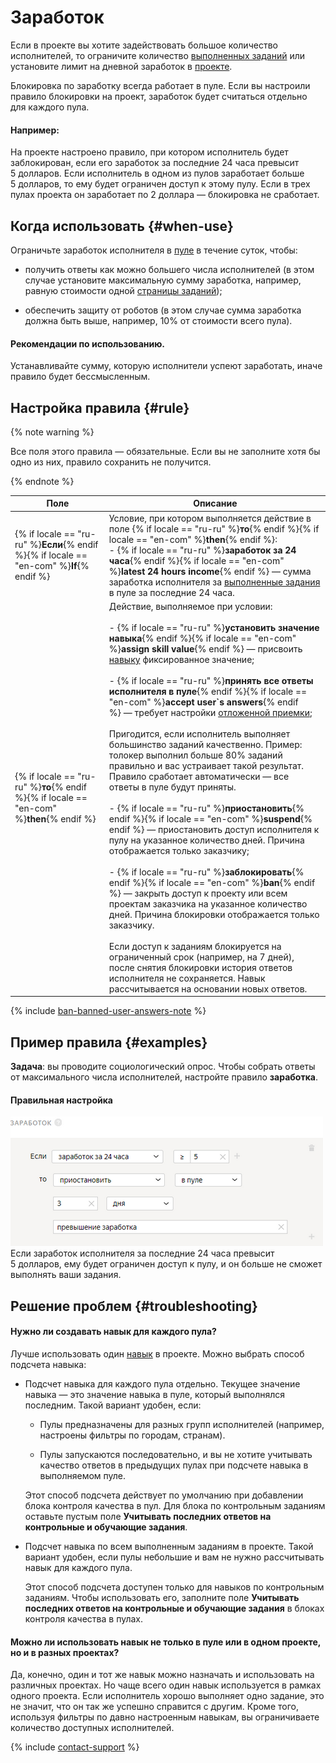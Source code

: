 # Заработок

Если в проекте вы хотите задействовать большое количество исполнителей, то ограничите количество [выполненных заданий](submitted-answers.md) или установите лимит на дневной заработок в [проекте](../../glossary.md#project-ru).

Блокировка по заработку всегда работает в пуле. Если вы настроили правило блокировки на проект, заработок будет считаться отдельно для каждого пула.

#### Например:
На проекте настроено правило, при котором исполнитель будет заблокирован, если его заработок за последние 24 часа превысит 5 долларов. Если исполнитель в одном из пулов заработает больше 5 долларов, то ему будет ограничен доступ к этому пулу. Если в трех пулах проекта он заработает по 2 доллара — блокировка не сработает.

## Когда использовать {#when-use}

Ограничьте заработок исполнителя в [пуле](../../glossary.md#pool-ru) в течение суток, чтобы:
- получить ответы как можно большего числа исполнителей (в этом случае установите максимальную сумму заработка, например, равную стоимости одной [страницы заданий](../../glossary.md#task-page-ru));

- обеспечить защиту от роботов (в этом случае сумма заработка должна быть выше, например, 10% от стоимости всего пула).

#### Рекомендации по использованию.

Устанавливайте сумму, которую исполнители успеют заработать, иначе правило будет бессмысленным.

## Настройка правила {#rule}

{% note warning %}

Все поля этого правила — обязательные. Если вы не заполните хотя бы одно из них, правило сохранить не получится.

{% endnote %}

Поле | Описание
----- | -----
{% if locale == "ru-ru" %}**Если**{% endif %}{% if locale == "en-com" %}**If**{% endif %} | Условие, при котором выполняется действие в поле {% if locale == "ru-ru" %}**то**{% endif %}{% if locale == "en-com" %}**then**{% endif %}:<br/>- {% if locale == "ru-ru" %}**заработок за 24 часа**{% endif %}{% if locale == "en-com" %}**latest 24 hours income**{% endif %} — сумма заработка исполнителя за [выполненные задания](../../glossary.md#submitted-answers-ru) в пуле за последние 24 часа.
{% if locale == "ru-ru" %}**то**{% endif %}{% if locale == "en-com" %}**then**{% endif %} | Действие, выполняемое при условии:<br/><br/>- {% if locale == "ru-ru" %}**установить значение навыка**{% endif %}{% if locale == "en-com" %}**assign skill value**{% endif %} — присвоить [навыку](nav.md) фиксированное значение;<br/>    <br/>- {% if locale == "ru-ru" %}**принять все ответы исполнителя в пуле**{% endif %}{% if locale == "en-com" %}**accept user`s answers**{% endif %} — требует настройки [отложенной приемки](offline-accept.md);<br/>    <br/>    Пригодится, если исполнитель выполняет большинство заданий качественно. Пример: толокер выполнил больше 80% заданий правильно и вас устраивает такой результат. Правило сработает автоматически — все ответы в пуле будут приняты.<br/>    <br/>- {% if locale == "ru-ru" %}**приостановить**{% endif %}{% if locale == "en-com" %}**suspend**{% endif %} — приостановить доступ исполнителя к пулу на указанное количество дней. Причина отображается только заказчику;<br/>    <br/>- {% if locale == "ru-ru" %}**заблокировать**{% endif %}{% if locale == "en-com" %}**ban**{% endif %} — закрыть доступ к проекту или всем проектам заказчика на указанное количество дней. Причина блокировки отображается только заказчику.<br/>    <br/>    Если доступ к заданиям блокируется на ограниченный срок (например, на 7 дней), после снятия блокировки история ответов исполнителя не сохраняется. Навык рассчитывается на основании новых ответов.


{% include [ban-banned-user-answers-note](../_includes/concepts/ban/id-ban/banned-user-answers-note.md) %}


## Пример правила {#examples}

**Задача**: вы проводите социологический опрос. Чтобы собрать ответы от максимального числа исполнителей, настройте правило **заработка**.

#### Правильная настройка
![](../_images/control-rules/income/qcr-income_example1.png)
Если заработок исполнителя за последние 24 часа превысит 5 долларов, ему будет ограничен доступ к пулу, и он больше не сможет выполнять ваши задания.


## Решение проблем {#troubleshooting}

#### Нужно ли создавать навык для каждого пула?

Лучше использовать один [навык](../../glossary.md#skill-ru) в проекте. Можно выбрать способ подсчета навыка:

- Подсчет навыка для каждого пула отдельно. Текущее значение навыка — это значение навыка в пуле, который выполнялся последним. Такой вариант удобен, если:

    - Пулы предназначены для разных групп исполнителей (например, настроены фильтры по городам, странам).

    - Пулы запускаются последовательно, и вы не хотите учитывать качество ответов в предыдущих пулах при подсчете навыка в выполняемом пуле.

    Этот способ подсчета действует по умолчанию при добавлении блока контроля качества в пул. Для блока по контрольным заданиям оставьте пустым поле **Учитывать последних ответов на контрольные и обучающие задания**.

- Подсчет навыка по всем выполненным заданиям в проекте. Такой вариант удобен, если пулы небольшие и вам не нужно рассчитывать навык для каждого пула.

    Этот способ подсчета доступен только для навыков по контрольным заданиям. Чтобы использовать его, заполните поле **Учитывать последних ответов на контрольные и обучающие задания** в блоках контроля качества в пулах.


#### Можно ли использовать навык не только в пуле или в одном проекте, но и в разных проектах?

Да, конечно, один и тот же навык можно назначать и использовать на различных проектах. Но чаще всего один навык используется в рамках одного проекта. Если исполнитель хорошо выполняет одно задание, это не значит, что он так же успешно справится с другим. Кроме того, используя фильтры по давно настроенным навыкам, вы ограничиваете количество доступных исполнителей.

{% include [contact-support](../_includes/contact-support-help.md) %}